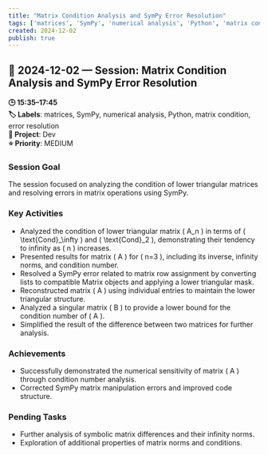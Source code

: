 ```yaml
---
title: "Matrix Condition Analysis and SymPy Error Resolution"
tags: ['matrices', 'SymPy', 'numerical analysis', 'Python', 'matrix condition', 'error resolution']
created: 2024-12-02
publish: true
---
```


## 📅 2024-12-02 — Session: Matrix Condition Analysis and SymPy Error Resolution

**🕒 15:35–17:45**  
**🏷️ Labels**: matrices, SymPy, numerical analysis, Python, matrix condition, error resolution  
**📂 Project**: Dev  
**⭐ Priority**: MEDIUM  


### Session Goal
The session focused on analyzing the condition of lower triangular matrices and resolving errors in matrix operations using SymPy.

### Key Activities
- Analyzed the condition of lower triangular matrix \( A_n \) in terms of \( \text{Cond}_\infty \) and \( \text{Cond}_2 \), demonstrating their tendency to infinity as \( n \) increases.
- Presented results for matrix \( A \) for \( n=3 \), including its inverse, infinity norms, and condition number.
- Resolved a SymPy error related to matrix row assignment by converting lists to compatible Matrix objects and applying a lower triangular mask.
- Reconstructed matrix \( A \) using individual entries to maintain the lower triangular structure.
- Analyzed a singular matrix \( B \) to provide a lower bound for the condition number of \( A \).
- Simplified the result of the difference between two matrices for further analysis.

### Achievements
- Successfully demonstrated the numerical sensitivity of matrix \( A \) through condition number analysis.
- Corrected SymPy matrix manipulation errors and improved code structure.

### Pending Tasks
- Further analysis of symbolic matrix differences and their infinity norms.
- Exploration of additional properties of matrix norms and conditions.

